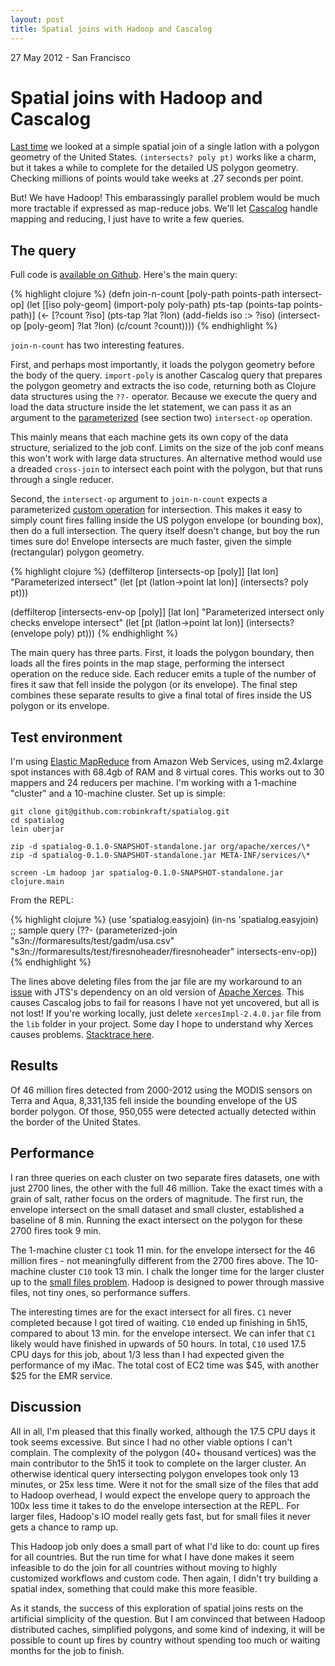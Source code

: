 ```yaml
---
layout: post
title: Spatial joins with Hadoop and Cascalog
---
```

<p class="meta"> 27 May 2012 - San Francisco</p>

Spatial joins with Hadoop and Cascalog
======================================

[Last
time](http://robinkraft.github.com/2012/05/26/fires-spatial-join-Clojure-JTS.html) we looked at a simple spatial join of a single latlon with a polygon geometry of the United States. `(intersects? poly pt)` works like a charm, but it takes a while to complete for the detailed US polygon geometry. Checking millions of points would take weeks at .27 seconds per point.

But! We have Hadoop! This embarassingly parallel problem would be much more tractable if expressed as map-reduce jobs. We'll let [Cascalog](http://github.com/nathanmarz/cascalog) handle mapping and reducing, I just have to write a few queries.

The query
-----------

 Full code is [available on Github](https://github.com/robinkraft/spatialog/blob/develop/src/clj/spatialog/easyjoin.clj). Here's the main query:

{% highlight clojure %}
(defn join-n-count
  [poly-path points-path intersect-op]
  (let [[iso poly-geom] (import-poly poly-path)
        pts-tap (points-tap points-path)]
    (<- [?count ?iso]
        (pts-tap ?lat ?lon)
        (add-fields iso :> ?iso)
        (intersect-op [poly-geom] ?lat ?lon)
        (c/count ?count))))
{% endhighlight %}

`join-n-count` has two interesting features.

First, and perhaps most importantly, it loads the polygon geometry before the body of the query. `import-poly` is another Cascalog query that prepares the polygon geometry and extracts the iso code, returning both as Clojure data structures using the `??-` operator. Because we execute the query and load the data structure inside the let statement, we can pass it as an argument to the [parameterized](http://nathanmarz.com/blog/news-feed-in-38-lines-of-code-using-cascalog.html) (see section two) `intersect-op` operation.

This mainly means that each machine gets its own copy of the data structure, serialized to the job conf. Limits on the size of the job conf means this won't work with large data structures. An alternative method would use a dreaded `cross-join` to intersect each point with the polygon, but that runs through a single reducer.

Second, the `intersect-op` argument to `join-n-count` expects a parameterized [custom operation](https://github.com/nathanmarz/cascalog/wiki/Guide-to-custom-operations) for intersection. This makes it easy to simply count fires falling inside the US polygon envelope (or bounding box), then do a full intersection. The query itself doesn't change, but boy the run times sure do! Envelope intersects are much faster, given the simple (rectangular) polygon geometry.

{% highlight clojure %}
(deffilterop [intersects-op [poly]] [lat lon]
  "Parameterized intersect"
  (let [pt (latlon->point lat lon)]
    (intersects? poly pt)))

(deffilterop [intersects-env-op [poly]] [lat lon]
  "Parameterized intersect only checks envelope intersect"
  (let [pt (latlon->point lat lon)]
    (intersects? (envelope poly) pt)))
{% endhighlight %}

The main query has three parts. First, it loads the polygon boundary, then loads all the fires points in the map stage, performing the intersect operation on the reduce side. Each reducer emits a tuple of the number of fires it saw that fell inside the polygon (or its envelope). The final step combines these separate results to give a final total of fires inside the US polygon or its envelope.

Test environment
------------------

I'm using [Elastic MapReduce](http://aws.amazon.com/elasticmapreduce/) from Amazon Web Services, using m2.4xlarge spot instances with 68.4gb of RAM and 8 virtual cores. This works out to 30 mappers and 24 reducers per machine. I'm working with a 1-machine "cluster" and a 10-machine cluster. Set up is simple:

    git clone git@github.com:robinkraft/spatialog.git
    cd spatialog
    lein uberjar

    zip -d spatialog-0.1.0-SNAPSHOT-standalone.jar org/apache/xerces/\*
    zip -d spatialog-0.1.0-SNAPSHOT-standalone.jar META-INF/services/\*

    screen -Lm hadoop jar spatialog-0.1.0-SNAPSHOT-standalone.jar clojure.main

From the REPL:

{% highlight clojure %}
(use 'spatialog.easyjoin)
(in-ns 'spatialog.easyjoin)
;; sample query
(??- (parameterized-join 
      "s3n://formaresults/test/gadm/usa.csv" 
      "s3n://formaresults/test/firesnoheader/firesnoheader" 
      intersects-env-op))
{% endhighlight %}

The lines above deleting files from the jar file are my workaround to an [issue](https://www.google.com/search?sugexp=chrome,mod=5&sourceid=chrome&ie=UTF-8&q=jts+xerces+version) with JTS's dependency on an old version of [Apache Xerces](http://xerces.apache.org/). This causes Cascalog jobs to fail for reasons I have not yet uncovered, but all is not lost! If you're working locally, just delete `xercesImpl-2.4.0.jar` file from the `lib` folder in your project. Some day I hope to understand why Xerces causes problems. [Stacktrace here](https://gist.github.com/2802301).

Results
---------

Of 46 million fires detected from 2000-2012 using the MODIS sensors on Terra and Aqua, 8,331,135 fell inside the bounding envelope of the US border polygon. Of those, 950,055 were detected actually detected within the border of the United States.

Performance
-------------

I ran three queries on each cluster on two separate fires datasets, one with just 2700 lines, the other with the full 46 million. Take the exact times with a grain of salt, rather focus on the orders of magnitude. The first run, the envelope intersect on the small dataset and small cluster, established a baseline of 8 min. Running the exact intersect on the polygon for these 2700 fires took 9 min.

The 1-machine cluster `C1` took 11 min. for the envelope intersect for the 46 million fires - not meaningfully different from the 2700 fires above. The 10-machine cluster `C10` took 13 min. I chalk the longer time for the larger cluster up to the [small files problem](http://www.cloudera.com/blog/2009/02/the-small-files-problem/). Hadoop is designed to power through massive files, not tiny ones, so performance suffers.

The interesting times are for the exact intersect for all fires. `C1` never completed because I got tired of waiting. `C10` ended up finishing in 5h15, compared to about 13 min. for the envelope intersect. We can infer that `C1` likely would have finished in upwards of 50 hours. In total, `C10` used 17.5 CPU days for this job, about 1/3 less than I had expected given the performance of my iMac. The total cost of EC2 time was $45, with another $25 for the EMR service.

Discussion
------------

All in all, I'm pleased that this finally worked, although the 17.5 CPU days it took seems excessive. But since I had no other viable options I can't complain. The complexity of the polygon (40+ thousand vertices) was the main contributor to the 5h15 it took to complete on the larger cluster. An otherwise identical query intersecting polygon envelopes took only 13 minutes, or 25x less time. Were it not for the small size of the files that add to Hadoop overhead, I would expect the envelope query to approach the 100x less time it takes to do the envelope intersection at the REPL. For larger files, Hadoop's IO model really gets fast, but for small files it never gets a chance to ramp up.

This Hadoop job only does a small part of what I'd like to do: count up fires for all countries. But the run time for what I have done makes it seem infeasible to do the join for all countries without moving to highly customized workflows and custom code. Then again, I didn't try building a spatial index, something that could make this more feasible.

As it stands, the success of this exploration of spatial joins rests on the artificial simplicity of the question. But I am convinced that between Hadoop distributed caches, simplified polygons, and some kind of indexing, it will be possible to count up fires by country without spending too much or waiting months for the job to finish.
